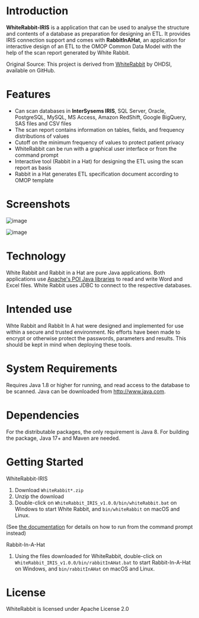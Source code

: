 Introduction
========
**WhiteRabbit-IRIS** is a application that can be used to analyse the structure and contents of a database as preparation for designing an ETL. It provides IRIS connection support and comes with **RabbitInAHat**, an application for interactive design of an ETL to the OMOP Common Data Model with the help of the scan report generated by White Rabbit. 

Original Source: This project is derived from [WhiteRabbit](https://github.com/OHDSI/WhiteRabbit) by OHDSI, available on GitHub.

Features
========
- Can scan databases in **InterSysems IRIS**, SQL Server, Oracle, PostgreSQL, MySQL, MS Access, Amazon RedShift, Google BigQuery, SAS files and CSV files
- The scan report contains information on tables, fields, and frequency distributions of values
- Cutoff on the minimum frequency of values to protect patient privacy
- WhiteRabbit can be run with a graphical user interface or from the command prompt
- Interactive tool (Rabbit in a Hat) for designing the ETL using the scan report as basis
- Rabbit in a Hat generates ETL specification document according to OMOP template

Screenshots
===========
![image](https://github.com/user-attachments/assets/efbd3c8e-0ebc-4564-a289-7aaa9de340b6)

![image](https://github.com/user-attachments/assets/3de311eb-502d-42ba-a8b0-80722e3d69cc)


Technology
============
White Rabbit and Rabbit in a Hat are pure Java applications. Both applications use [Apache's POI Java libraries](http://poi.apache.org/) to read and write Word and Excel files. 
White Rabbit uses JDBC to connect to the respective databases.

Intended use
============
Whte Rabbit and Rabbit In A hat were designed and implemented for use within a secure and trusted environment. No efforts have been made to
encrypt or otherwise protect the passwords, parameters and results. This should be kept in mind when deploying these tools.

System Requirements
============
Requires Java 1.8 or higher for running, and read access to the database to be scanned. Java can be downloaded from
<a href="http://www.java.com" target="_blank">http://www.java.com</a>.

Dependencies
============
For the distributable packages, the only requirement is Java 8. For building the package, Java 17+ and Maven are needed.

Getting Started
===============
WhiteRabbit-IRIS

1. Download `WhiteRabbit*.zip` 
2. Unzip the download
3. Double-click on `WhiteRabbit_IRIS_v1.0.0/bin/whiteRabbit.bat` on Windows to start White Rabbit, and `bin/whiteRabbit` on macOS and Linux.

(See [the documentation](http://ohdsi.github.io/WhiteRabbit/WhiteRabbit.html#running-from-the-command-line) for details on how to run from the command prompt instead)

Rabbit-In-A-Hat

1. Using the files downloaded for WhiteRabbit, double-click on `WhiteRabbit_IRIS_v1.0.0/bin/rabbitInAHat.bat` to start Rabbit-In-A-Hat on Windows, and `bin/rabbitInAHat` on macOS and Linux.


License
=======
WhiteRabbit is licensed under Apache License 2.0

